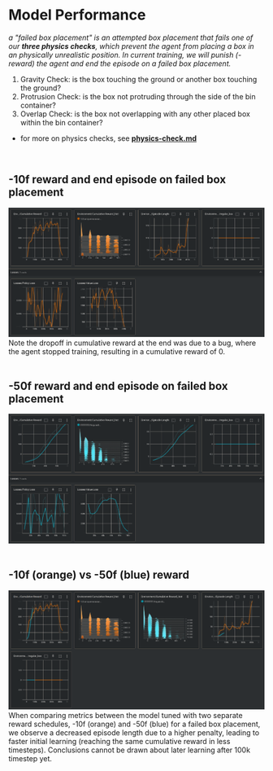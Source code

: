 # Model Performance

*a "failed box placement" is an attempted box placement that fails one of our **three physics checks**, which prevent the agent from placing a box in an physically unrealistic position. In current training, we will punish (-reward) the agent and end the episode on a failed box placement.*
1. Gravity Check: is the box touching the ground or another box touching the ground?  
2. Protrusion Check: is the box not protruding through the side of the bin container?
3. Overlap Check: is the box not overlapping with any other placed box within the bin container? 
- for more on physics checks, see [**physics-check.md**](./physics-checks.md)

<br>

## -10f reward and end episode on failed box placement
![](./images/runid123uniqueaaaaaa.png)
Note the dropoff in cumulative reward at the end was due to a bug, where the agent stopped training, resulting in a cumulative reward of 0.
<br>
<br>

## -50f reward and end episode on failed box placement
![](./images/runidfffffffff.png)
<br>
<br>

## -10f (orange) vs -50f (blue) reward
![](./images/runidfffffffvs123uniqueaaaaaa.png)
<br>
When comparing metrics between the model tuned with two separate reward schedules, -10f (orange) and -50f (blue) for a failed box placement, we observe a decreased episode length due to a higher penalty, leading to faster initial learning (reaching the same cumulative reward in less timesteps). Conclusions cannot be drawn about later learning after 100k timestep yet.

